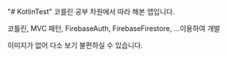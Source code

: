 "# KotlinTest" 
코를린 공부 차원에서 따라 해본 앱입니다.

코틀린, MVC 패턴, FirebaseAuth, FirebaseFirestore, ...이용하여 개발

이미지가 없어 다소 보기 불편하실 수 있습니다.



